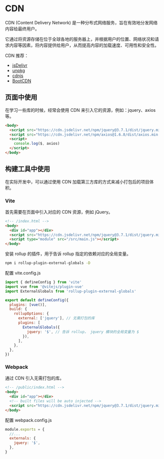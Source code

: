 # CDN

CDN (Content Delivery Network) 是一种分布式网络服务，旨在有效地分发网络内容给最终用户。

它通过将资源存储在位于全球各地的服务器上，并根据用户的位置、网络状况和请求内容等因素，将内容提供给用户，从而提高内容的加载速度、可用性和安全性。

CDN 推荐：

- [jsDelivr](https://www.jsdelivr.com/)
- [unpkg](https://www.unpkg.com/)
- [cdnjs](https://cdnjs.com/)
- [BootCDN](https://www.bootcdn.cn)

## 页面中使用

在学习一些库的时候，经常会使用 CDN 来引入它的资源，例如：jquery、axios 等。

```html
<body>
  <script src="https://cdn.jsdelivr.net/npm/jquery@3.7.1/dist/jquery.min.js"></script>
  <script src="https://cdn.jsdelivr.net/npm/axios@1.6.8/dist/axios.min.js"></script>
  <script>
    console.log($, axios)
  </script>
</body>
```

## 构建工具中使用

在实际开发中，可以通过使用 CDN 加载第三方库的方式来减小打包后的项目体积。

### Vite

首先需要在页面中引入对应的 CDN 资源，例如 jQuery。

```html {4}
<!-- /index.html -->
<body>
  <div id="app"></div>
  <script src="https://cdn.jsdelivr.net/npm/jquery@3.7.1/dist/jquery.min.js"></script>
  <script type="module" src="/src/main.js"></script>
</body>
```

安装 rollup 的插件，用于告诉 rollup 指定的依赖对应的全局变量。

```bash
npm i rollup-plugin-external-globals -D
```

配置 vite.config.js

```js {9,12}
import { defineConfig } from 'vite'
import vue from '@vitejs/plugin-vue'
import ExternalGlobals from 'rollup-plugin-external-globals'

export default defineConfig({
  plugins: [vue()],
  build: {
    rollupOptions: {
      external: ['jquery'], // 无需打包的库
      plugins: [
        ExternalGlobals({
          jquery: '$', // 告诉 rollup， jquery 模块的全局变量为 $
        }),
      ],
    },
  },
})
```

### Webpack

通过 CDN 引入无需打包的库。

```html {5}
<!-- /public/index.html -->
<body>
  <div id="app"></div>
  <!-- built files will be auto injected -->
  <script src="https://cdn.jsdelivr.net/npm/jquery@3.7.1/dist/jquery.min.js"></script>
</body>
```

配置 webpack.config.js

```js {4}
module.exports = {
  //...
  externals: {
    jquery: '$',
  },
}
```
